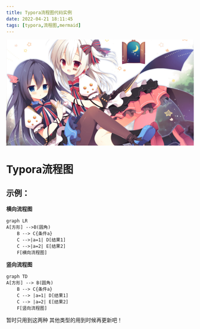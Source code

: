 ```yaml
---
title: Typora流程图代码实例
date: 2022-04-21 18:11:45
tags: [typora,流程图,mermaid]
---
```


![test](Typora流程图代码实例/hello.jpeg)

Typora流程图
===========

示例：
----
**横向流程图**
```mermaid
graph LR
A[方形] -->B(圆角)
    B --> C{条件a}
    C -->|a=1| D[结果1]
    C -->|a=2| E[结果2]
    F[横向流程图]
```

**竖向流程图**
```mermaid
graph TD
A[方形] --> B(圆角)
    B --> C{条件a}
    C --> |a=1| D[结果1]
    C --> |a=2| E[结果2]
    F[竖向流程图]
```

暂时只用到这两种 其他类型的用到时候再更新吧！
